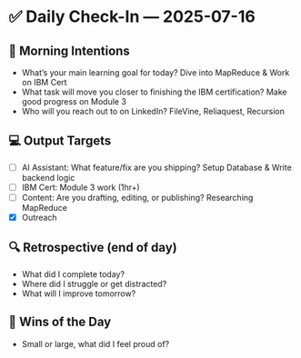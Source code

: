 # ✅ Daily Check-In — 2025-07-16

## 📌 Morning Intentions
- What’s your main learning goal for today? Dive into MapReduce & Work on IBM Cert
- What task will move you closer to finishing the IBM certification? Make good progress on Module 3
- Who will you reach out to on LinkedIn? FileVine, Reliaquest, Recursion

## 💻 Output Targets
- [ ] AI Assistant: What feature/fix are you shipping? Setup Database & Write backend logic
- [ ] IBM Cert: Module 3 work (1hr+)
- [ ] Content: Are you drafting, editing, or publishing? Researching MapReduce
- [x] Outreach

## 🔍 Retrospective (end of day)
- What did I complete today?
- Where did I struggle or get distracted?
- What will I improve tomorrow?

## 🙌 Wins of the Day
- Small or large, what did I feel proud of?

